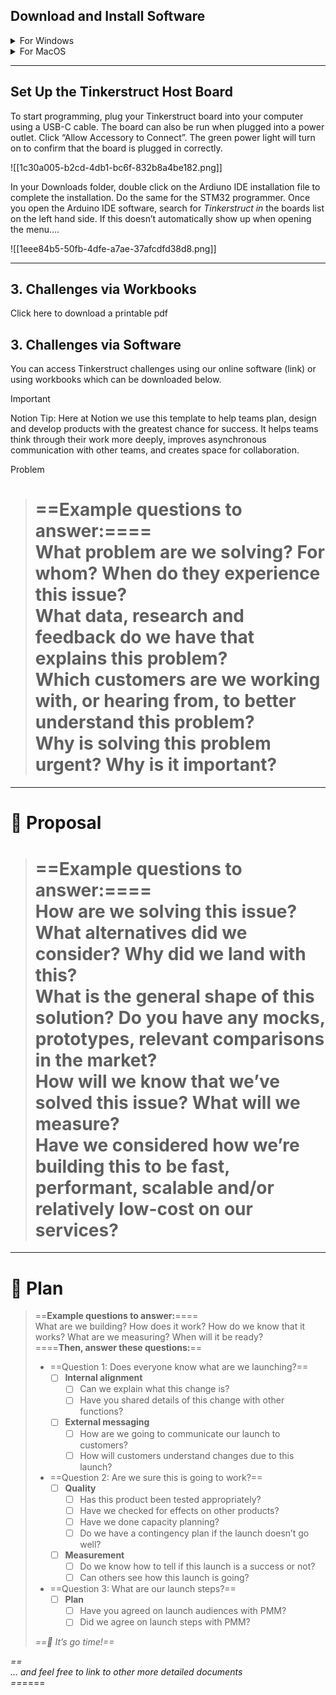 ## Download and Install Software

<details> <summary>For Windows</summary>

- Install the [Arduino IDE](https://www.arduino.cc/en/software):
- Install the driver.
- Install the latest STM Cube Programmer for Windows 64 or Windows 32:

[](https://www.notion.soundefined)
</details>

<details>
  <summary>For MacOS</summary>
  
- Install the Arduino IDE: 
  - [Arduino IDE](https://downloads.arduino.cc/arduino-ide/arduino-ide_2.3.2_macOS_64bit.dmg)
  - [Arduino IDE](https://downloads.arduino.cc/arduino-ide/arduino-ide_2.3.2_macOS_64bit.dmg)
- Install the driver.
- Install the latest STM Cube Programmer for Windows 64 or Windows 32:

</details>

[](https://www.notion.soundefined)

---

## Set Up the Tinkerstruct Host Board

To start programming, plug your Tinkerstruct board into your computer using a USB-C cable. The board can also be run when plugged into a power outlet. Click “Allow Accessory to Connect”. The green power light will turn on to confirm that the board is plugged in correctly.

![[1c30a005-b2cd-4db1-bc6f-832b8a4be182.png]]

  

In your Downloads folder, double click on the Ardiuno IDE installation file to complete the installation. Do the same for the STM32 programmer. Once you open the Arduino IDE software, search for _Tinkerstruct in_ the boards list on the left hand side. If this doesn’t automatically show up when opening the menu….

![[1eee84b5-50fb-4dfe-a7ae-37afcdfd38d8.png]]

---

## 3. Challenges via Workbooks

Click here to download a printable pdf

## 3. Challenges via Software

You can access Tinkerstruct challenges using our online software (link) or using workbooks which can be downloaded below.

  

> [!important]  
> Notion Tip: Here at Notion we use this template to help teams plan, design and develop products with the greatest chance for success. It helps teams think through their work more deeply, improves asynchronous communication with other teams, and creates space for collaboration.  

  

Problem

> ==**Example questions to answer:**====  
> What problem are we solving? For whom? When do they experience this issue?  
> What data, research and feedback do we have that explains this problem?  
> Which customers are we working with, or hearing from, to better understand this problem?  
> Why is solving this problem urgent? Why is it important?  
> ==

  

---

# 💭 Proposal

> ==**Example questions to answer:**====  
> How are we solving this issue? What alternatives did we consider? Why did we land with this?  
> What is the general shape of this solution? Do you have any mocks, prototypes, relevant comparisons in the market?  
> How will we know that we’ve solved this issue? What will we measure?  
> Have we considered how we’re building this to be fast, performant, scalable and/or relatively low-cost on our services?  
> ==

  

---

# 🛫 Plan

> ==**Example questions to answer:**====  
> What are we building? How does it work? How do we know that it works? What are we measuring? When will it be ready?  
> ====**Then, answer these questions:**==
> 
> - ==Question 1: Does everyone know what are we launching?==
>     - [ ] **Internal alignment**
>         - [ ] Can we explain what this change is?
>         - [ ] Have you shared details of this change with other functions?
>     - [ ] **External messaging**
>         - [ ] How are we going to communicate our launch to customers?
>         - [ ] How will customers understand changes due to this launch?
> - ==Question 2: Are we sure this is going to work?==
>     - [ ] **Quality**
>         - [ ] Has this product been tested appropriately?
>         - [ ] Have we checked for effects on other products?
>         - [ ] Have we done capacity planning?
>         - [ ] Do we have a contingency plan if the launch doesn’t go well?
>     - [ ] **Measurement**
>         - [ ] Do we know how to tell if this launch is a success or not?
>         - [ ] Can others see how this launch is going?
> - ==Question 3: What are our launch steps?==
>     - [ ] **Plan**
>         - [ ] Have you agreed on launch audiences with PMM?
>         - [ ] Did we agree on launch steps with PMM?
> 
> _==🚀 It’s go time!==_

_==  
... and feel free to link to other more detailed documents  
==_====